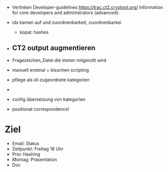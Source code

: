 - Verlinken Developer-guidelines https://trac.ct2.cryptool.org/  Information for core developers and administrators (advanced):

- ids kamen auf und zuordnenbarkeit, zuordnenbarkei
    - kopal: hashes
- CT2 output augmentieren
    - 
 - Fragezeichen_Datei die immer mitgerollt wird
 - manuell erstmal + bisschen scripting
 - pflege als id-zugeordnete kategorien
 - 

 - config übersetzung von kategorien

 - positional correspondence!

# Ziel

- Email: Status
- Zeitpunkt: Freitag 18 Uhr
- Prio: Hashing
- Montag: Präsentation
- Doc

